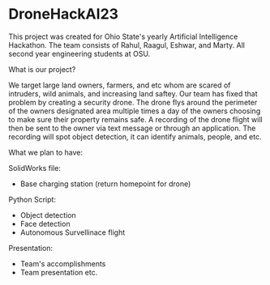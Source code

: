 # DroneHackAI23



This project was created for Ohio State's yearly Artificial Intelligence Hackathon. The team consists of Rahul, Raagul, Eshwar, and Marty. All second year engineering students at OSU. 

What is our project? 

We target large land owners, farmers, and etc whom are scared of intruders, wild animals, and increasing land saftey. Our team has fixed that problem by creating a security drone. The drone flys around the perimeter of the owners designated area multiple times a day of the owners choosing to make sure their property remains safe. A recording of the drone flight will then be sent to the owner via text message or through an application. The recording will spot object detection, it can identify animals, people, and etc. 

What we plan to have: 

SolidWorks file: 
  - Base charging station (return homepoint for drone)
  
  Python Script: 
  - Object detection 
  - Face detection 
  - Autonomous Survellinace flight 
  
  Presentation: 
  - Team's accomplishments 
  - Team presentation 
  etc. 
